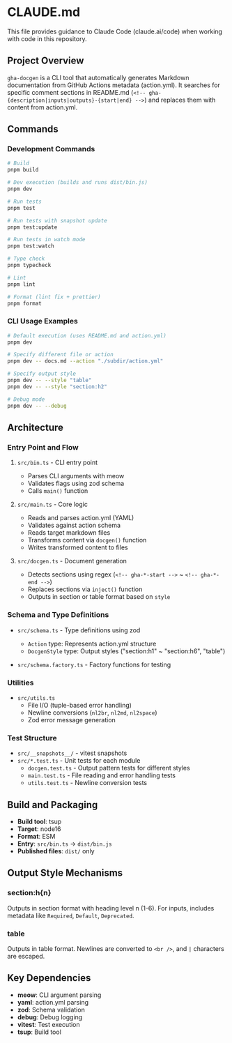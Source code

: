 # CLAUDE.md

This file provides guidance to Claude Code (claude.ai/code) when working with code in this repository.

## Project Overview

`gha-docgen` is a CLI tool that automatically generates Markdown documentation from GitHub Actions metadata (action.yml).
It searches for specific comment sections in README.md (`<!-- gha-{description|inputs|outputs}-{start|end} -->`) and replaces them with content from action.yml.

## Commands

### Development Commands

```bash
# Build
pnpm build

# Dev execution (builds and runs dist/bin.js)
pnpm dev

# Run tests
pnpm test

# Run tests with snapshot update
pnpm test:update

# Run tests in watch mode
pnpm test:watch

# Type check
pnpm typecheck

# Lint
pnpm lint

# Format (lint fix + prettier)
pnpm format
```

### CLI Usage Examples

```bash
# Default execution (uses README.md and action.yml)
pnpm dev

# Specify different file or action
pnpm dev -- docs.md --action "./subdir/action.yml"

# Specify output style
pnpm dev -- --style "table"
pnpm dev -- --style "section:h2"

# Debug mode
pnpm dev -- --debug
```

## Architecture

### Entry Point and Flow

1. `src/bin.ts` - CLI entry point
   - Parses CLI arguments with meow
   - Validates flags using zod schema
   - Calls `main()` function

2. `src/main.ts` - Core logic
   - Reads and parses action.yml (YAML)
   - Validates against action schema
   - Reads target markdown files
   - Transforms content via `docgen()` function
   - Writes transformed content to files

3. `src/docgen.ts` - Document generation
   - Detects sections using regex (`<!-- gha-*-start -->` ~ `<!-- gha-*-end -->`)
   - Replaces sections via `inject()` function
   - Outputs in section or table format based on `style`

### Schema and Type Definitions

- `src/schema.ts` - Type definitions using zod
  - `Action` type: Represents action.yml structure
  - `DocgenStyle` type: Output styles ("section:h1" ~ "section:h6", "table")

- `src/schema.factory.ts` - Factory functions for testing

### Utilities

- `src/utils.ts`
  - File I/O (tuple-based error handling)
  - Newline conversions (`nl2br`, `nl2md`, `nl2space`)
  - Zod error message generation

### Test Structure

- `src/__snapshots__/` - vitest snapshots
- `src/*.test.ts` - Unit tests for each module
  - `docgen.test.ts` - Output pattern tests for different styles
  - `main.test.ts` - File reading and error handling tests
  - `utils.test.ts` - Newline conversion tests

## Build and Packaging

- **Build tool**: tsup
- **Target**: node16
- **Format**: ESM
- **Entry**: `src/bin.ts` → `dist/bin.js`
- **Published files**: `dist/` only

## Output Style Mechanisms

### section:h{n}

Outputs in section format with heading level n (1-6). For inputs, includes metadata like `Required`, `Default`, `Deprecated`.

### table

Outputs in table format. Newlines are converted to `<br />`, and `|` characters are escaped.

## Key Dependencies

- **meow**: CLI argument parsing
- **yaml**: action.yml parsing
- **zod**: Schema validation
- **debug**: Debug logging
- **vitest**: Test execution
- **tsup**: Build tool

